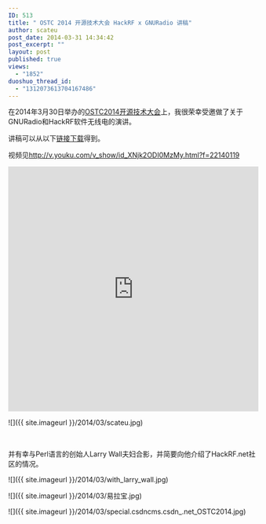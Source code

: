 ```yaml
---
ID: 513
title: " OSTC 2014 开源技术大会 HackRF x GNURadio 讲稿"
author: scateu
post_date: 2014-03-31 14:34:42
post_excerpt: ""
layout: post
published: true
views:
  - "1852"
duoshuo_thread_id:
  - "1312073613704167486"
---
```

在2014年3月30日举办的<a href="http://special.csdncms.csdn.net/OSTC2014/">OSTC2014开源技术大会</a>上，我很荣幸受邀做了关于GNURadio和HackRF软件无线电的演讲。

讲稿可以从以下<a href="http://pan.baidu.com/s/1pJsbFgn">链接下载</a>得到。

视频见<a href="http://v.youku.com/v_show/id_XNjk2ODI0MzMy.html?f=22140119">http://v.youku.com/v_show/id_XNjk2ODI0MzMy.html?f=22140119</a>

<iframe width="510" height="498" src="http://player.youku.com/embed/XNjk2ODI0MzMy" frameborder="0" allowfullscreen="allowfullscreen"></iframe>

<script class="speakerdeck-embed" src="//speakerdeck.com/assets/embed.js" async="" data-id="6beb73e09acc0131dca20e917132b1d3" data-ratio="1.33333333333333"></script>

![]({{ site.imageurl }}/2014/03/scateu.jpg)

&nbsp;

并有幸与Perl语言的创始人Larry Wall夫妇合影，并简要向他介绍了HackRF.net社区的情况。

![]({{ site.imageurl }}/2014/03/with_larry_wall.jpg)

![]({{ site.imageurl }}/2014/03/易拉宝.jpg)

![]({{ site.imageurl }}/2014/03/special.csdncms.csdn_.net_OSTC2014.jpg)

&nbsp;

